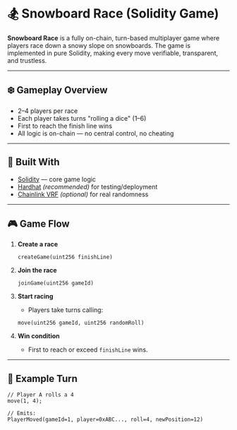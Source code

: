 # 🏂 Snowboard Race (Solidity Game)      
        
**Snowboard Race** is a fully on-chain, turn-based multiplayer game where players race down a snowy slope on snowboards. The game is implemented in pure Solidity, making every move verifiable, transparent, and trustless. 
           
---        
      
## ❄️ Gameplay Overview      
              
- 2–4 players per race         
- Each player takes turns "rolling a dice" (1–6)       
- First to reach the finish line wins       
- All logic is on-chain — no central control, no cheating       
        
---      
     
## 🧱 Built With      
      
- [Solidity](https://docs.soliditylang.org/) — core game logic       
- [Hardhat](https://hardhat.org/) *(recommended)* for testing/deployment      
- [Chainlink VRF](https://docs.chain.link/docs/vrf/v2/introduction/) *(optional)* for real randomness      
    
--- 
   
## 🎮 Game Flow     
  
1. **Create a race**    
    ```solidity      
    createGame(uint256 finishLine)   
    ```
 
2. **Join the race**
    ```solidity
    joinGame(uint256 gameId)
    ```

3. **Start racing**
    - Players take turns calling:
    ```solidity
    move(uint256 gameId, uint256 randomRoll)
    ```

4. **Win condition**
    - First to reach or exceed `finishLine` wins.

---

## 🔁 Example Turn

```solidity
// Player A rolls a 4
move(1, 4);

// Emits:
PlayerMoved(gameId=1, player=0xABC..., roll=4, newPosition=12)
